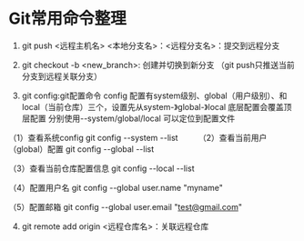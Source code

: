 # Git常用命令整理

1. git push <远程主机名> <本地分支名>：<远程分支名>：提交到远程分支

2. git checkout -b <new_branch>: 创建并切换到新分支 （git push只推送当前分支到远程关联分支）

3. git config:git配置命令
config 配置有system级别、global（用户级别）、和local（当前仓库）三个，设置先从system-》global-》local  底层配置会覆盖顶层配置 分别使用--system/global/local 可以定位到配置文件

（1）查看系统config
git config --system --list
　　
（2）查看当前用户（global）配置
git config --global --list

（3）查看当前仓库配置信息
git config --local --list

（4）配置用户名
git config --global user.name "myname"

（5）配置邮箱
git config --global user.email "test@gmail.com"

4. git remote add origin <远程仓库名>：关联远程仓库
